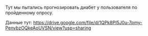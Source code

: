 Тут мы пытались прогнозировать диабет у пользователя по пройденному опросу.

Данные тут: https://drive.google.com/file/d/1QPk8PI5J0u-7pmy-PenvbzOQkeAoUVSN/view?usp=sharing
